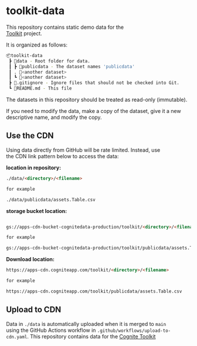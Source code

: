 # toolkit-data

This repository contains static demo data for the  
[Toolkit](https://github.com/cognitedata/toolkit) project.

It is organized as follows:

```bash
📦toolkit-data
 ┣ 📂data - Root folder for data.
 ┃ ┣ 📂publicdata - The dataset names 'publicdata'
 ┃ . 📂<another dataset> 
 ┃ ┗ 📂<another dataset>
 ┣ 📜.gitignore - Ignore files that should not be checked into Git.
 ┗ 📜README.md - This file
```

The datasets in this repository should be treated as read-only (immutable).

If you need to modify the data, make a copy of the dataset, give it a new  
descriptive name, and modify the copy.

## Use the CDN

Using data directly from GitHub will be rate limited. Instead, use  
the CDN link pattern below to access the data:

**location in repository:**

```html  
./data/<directory>/<filename>

for example

./data/publicdata/assets.Table.csv

```

**storage bucket location:**

```html

gs://apps-cdn-bucket-cognitedata-production/toolkit/<directory>/<filename>

for example

gs://apps-cdn-bucket-cognitedata-production/toolkit/publicdata/assets.Table.csv

```

**Download location:**

```html  
https://apps-cdn.cogniteapp.com/toolkit/<directory>/<filename>

for example

https://apps-cdn.cogniteapp.com/toolkit/publicdata/assets.Table.csv

```

## Upload to CDN

Data in `./data` is automatically uploaded when it is merged to `main`  
using the GitHub Actions workflow in `.github/workflows/upload-to-cdn.yaml`.
This repository contains data for the [Cognite Toolkit](https://docs.cognite.com/cdf/deploy/cdf_toolkit/)
